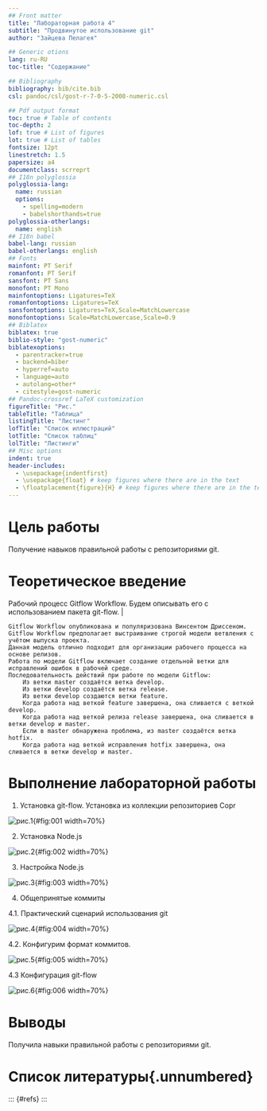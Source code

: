 ```yaml
---
## Front matter
title: "Лабораторная работа 4"
subtitle: "Продвинутое использование git"
author: "Зайцева Пелагея"

## Generic otions
lang: ru-RU
toc-title: "Содержание"

## Bibliography
bibliography: bib/cite.bib
csl: pandoc/csl/gost-r-7-0-5-2008-numeric.csl

## Pdf output format
toc: true # Table of contents
toc-depth: 2
lof: true # List of figures
lot: true # List of tables
fontsize: 12pt
linestretch: 1.5
papersize: a4
documentclass: scrreprt
## I18n polyglossia
polyglossia-lang:
  name: russian
  options:
	- spelling=modern
	- babelshorthands=true
polyglossia-otherlangs:
  name: english
## I18n babel
babel-lang: russian
babel-otherlangs: english
## Fonts
mainfont: PT Serif
romanfont: PT Serif
sansfont: PT Sans
monofont: PT Mono
mainfontoptions: Ligatures=TeX
romanfontoptions: Ligatures=TeX
sansfontoptions: Ligatures=TeX,Scale=MatchLowercase
monofontoptions: Scale=MatchLowercase,Scale=0.9
## Biblatex
biblatex: true
biblio-style: "gost-numeric"
biblatexoptions:
  - parentracker=true
  - backend=biber
  - hyperref=auto
  - language=auto
  - autolang=other*
  - citestyle=gost-numeric
## Pandoc-crossref LaTeX customization
figureTitle: "Рис."
tableTitle: "Таблица"
listingTitle: "Листинг"
lofTitle: "Список иллюстраций"
lotTitle: "Список таблиц"
lolTitle: "Листинги"
## Misc options
indent: true
header-includes:
  - \usepackage{indentfirst}
  - \usepackage{float} # keep figures where there are in the text
  - \floatplacement{figure}{H} # keep figures where there are in the text
---
```


# Цель работы

Получение навыков правильной работы с репозиториями git.


# Теоретическое введение
Рабочий процесс Gitflow Workflow. Будем описывать его с использованием пакета git-flow.                                        |

    Gitflow Workflow опубликована и популяризована Винсентом Дриссеном.
    Gitflow Workflow предполагает выстраивание строгой модели ветвления с учётом выпуска проекта.
    Данная модель отлично подходит для организации рабочего процесса на основе релизов.
    Работа по модели Gitflow включает создание отдельной ветки для исправлений ошибок в рабочей среде.
    Последовательность действий при работе по модели Gitflow:
        Из ветки master создаётся ветка develop.
        Из ветки develop создаётся ветка release.
        Из ветки develop создаются ветки feature.
        Когда работа над веткой feature завершена, она сливается с веткой develop.
        Когда работа над веткой релиза release завершена, она сливается в ветки develop и master.
        Если в master обнаружена проблема, из master создаётся ветка hotfix.
        Когда работа над веткой исправления hotfix завершена, она сливается в ветки develop и master.


# Выполнение лабораторной работы

1. Установка git-flow. Установка из коллекции репозиториев Copr 

![рис.1](image/l4sk1.jpg){#fig:001 width=70%}

2. Установка Node.js

![рис.2](image/l4sk2.jpg){#fig:002 width=70%}

3. Настройка Node.js

![рис.3](image/l4sk3.jpg){#fig:003 width=70%}

4. Общепринятые коммиты

4.1. Практический сценарий использования git

![рис.4](image/l4sk4.jpg){#fig:004 width=70%}

4.2. Конфигурим формат коммитов.

![рис.5](image/l4sk5.jpg){#fig:005 width=70%}

4.3 Конфигурация git-flow

![рис.6](image/l4sk6.jpg){#fig:006 width=70%}

# Выводы

Получила навыки правильной работы с репозиториями git.

# Список литературы{.unnumbered}

::: {#refs}
:::









